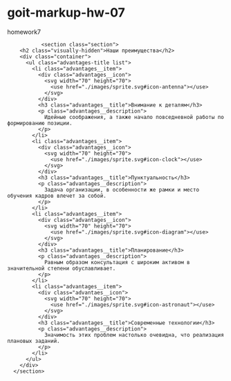 # goit-markup-hw-07

homework7

               <section class="section">
        <h2 class="visually-hidden">Наши преимущества</h2>
        <div class="container">
          <ul class="advantages-title list">
            <li class="advantages__item">
              <div class="advantages__icon">
                <svg width="70" height="70">
                  <use href="./images/sprite.svg#icon-antenna"></use>
                </svg>
              </div>
              <h3 class="advantages__title">Внимание к деталям</h3>
              <p class="advantages__description">
                Идейные соображения, а также начало повседневной работы по формированию позиции.
              </p>
            </li>
            <li class="advantages__item">
              <div class="advantages__icon">
                <svg width="70" height="70">
                  <use href="./images/sprite.svg#icon-clock"></use>
                </svg>
              </div>
              <h3 class="advantages__title">Пунктуальность</h3>
              <p class="advantages__description">
                Задача организации, в особенности же рамки и место обучения кадров влечет за собой.
              </p>
            </li>
            <li class="advantages__item">
              <div class="advantages__icon">
                <svg width="70" height="70">
                  <use href="./images/sprite.svg#icon-diagram"></use>
                </svg>
              </div>
              <h3 class="advantages__title">Планирование</h3>
              <p class="advantages__description">
                Равным образом консультация с широким активом в значительной степени обуславливает.
              </p>
            </li>
            <li class="advantages__item">
              <div class="advantaes__icon">
                <svg width="70" height="70">
                  <use href="./images/sprite.svg#icon-astronaut"></use>
                </svg>
              </div>
              <h3 class="advantages__title">Современные технологии</h3>
              <p class="advantages__description">
                Значимость этих проблем настолько очевидна, что реализация плановых заданий.
              </p>
            </li>
          </ul>
        </div>
      </section>
